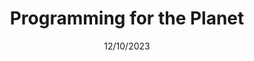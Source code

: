 ---
title: Programming for the Planet
month: October
date: 12/10/2023
year: 2023
pos: 1
venue: "Topos Institute Colloqium"
video: https://www.youtube.com/watch?v=GIr_Ww0Hv0I&t=1421s&pp=ygUadG9wb3MgaW5zdGl0dXRlIGNvbGxvcXVpdW0%3D
slies: https://topos.site/topos-colloquium/slides/2023-10-12.pdf
---
